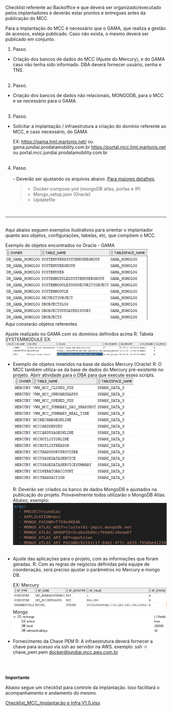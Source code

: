 Checklist referente ao Backoffice e que deverá ser organizado/executado pelos implantadores e deverão estar prontos e entregues antes da publicação do MCC.

Para a implantação do MCC é necessário que o GAMA, que realiza a gestão de acessos, esteja publicado. Caso não exista, o mesmo deverá ser publicado em conjunto. 

1. Passo. 
- Criação dos bancos de dados do MCC (Ajuste do Mercury), e do GAMA caso não tenha sido informado.
DBA deverá fornecer usuário, senha e TNS.<br><br>

2. Passo.
- Criação dos bancos de dados não relacionais, MONGODB, para o MCC e se necessário para o GAMA. <br><br>

3. Passo. 
- Solicitar a implantação / infraestrutura a criação do domínio referente ao MCC, e caso necessário, do GAMA<br>

     EX: https://gama.hml.martonis.net/ ou gama.jundiai.prodatamobility.com.br
         https://portal.mcc.hml.martonis.net ou portal.mcc.jundiai.prodatamobility.com.br<br><br>
4. Passo.<BR><BR>- Deverão ser ajustando os arquivos abaixo. [Para maiores detalhes](/MCC-%2D-Mercury-Cloud-Center/2.-Implantação-do-Backoffice/2.1-%2D-Ajustando-as-configurações-%2D-Detalhes).
   > - Docker-compose.yml (mongoDB atlas, portas e IP)
   > - Mongo_setup.json (Oracle)
   > - Updatefile
   



<br>

---
<br>
Aqui abaixo seguem exemplos ilustrativos para orientar o implantador quanto aos objetos, configurações, tabelas, etc, que compõem o MCC.

    
Exemplo de objetos encontrados no Oracle - GAMA
     ![image.png](/.attachments/image-d8d4bd98-902e-422f-a963-e9175e77cea4.png)<br>
Aqui constarão objetos referentes 

Ajuste realizado no GAMA com os dominios definidos acima
  R: Tabela SYSTEMMODULE
  EX: ![image.png](/.attachments/image-8ff9907f-a99e-4d05-a22e-bcf4fc4b2185.png)

- Exemplo de objetos inseridos na base de dados Mercury (Oracle)
  R: O MCC também utiliza-se da base de dados do Mercury pré-existente no projeto. Abrir atividade para o DBA para que execute esses scripts.<br>
![image.png](/.attachments/image-fc75a271-8caa-4a7b-b7f0-37e7a529c8d7.png)

   R: Deverão ser criados os banco de dados MongoDB e ajustados na publicação do projeto.
   Provavelmente todos utilizarão o MongoDB Atlas.
   Abaixo, exemplo:
![image.png](/.attachments/image-89f96568-16f6-46b6-a476-dd2efed8398f.png)<br><br>

- Ajuste das aplicações para o projeto, com as informações que foram geradas.
  R: Com as regras de negócios definidas pela equipe de coordenação, será preciso ajustar o parâmetros no Mercury e mongo DB.

   EX: Mercury![image.png](/.attachments/image-4a0964b8-9cc9-4f03-a421-6c5ce1ff3f99.png)
Mongo
![image.png](/.attachments/image-ad3604bc-eddb-4a80-98f2-5acd1103b289.png)<br>
    

- Fornecimento da Chave PEM
  R: A infraestrutura deverá fornecer a chave para acesso via ssh ao servidor na AWS.
exemplo: ssh -i chave_pem.pem docker@jundiai.mcc.aws.com.br



<BR><BR>

**Importante**

Abaixo segue um checklist para controle da implantação. Isso facilitará o acompanhamento e andamento do mesmo.

[Checklist_MCC_Implantação e Infra V1.0.xlsx](/.attachments/Checklist_MCC_Implantação%20e%20Infra%20V1.0-cdc0e115-e435-433d-a405-9d59b3ccd671.xlsx)
